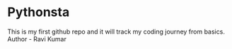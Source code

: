 # Pythonsta
This is my first github repo and it will track my coding journey from basics.
<br>
Author - Ravi Kumar
